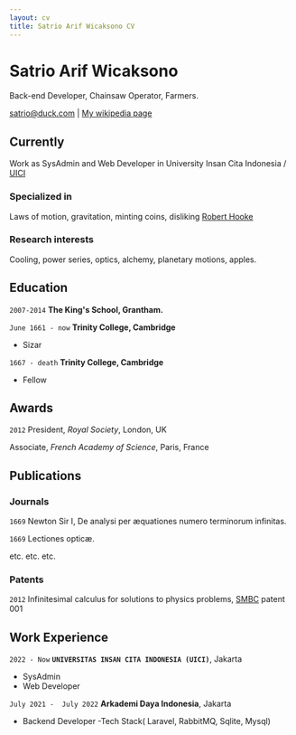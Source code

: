 ```yaml
---
layout: cv
title: Satrio Arif Wicaksono CV
---
```

# Satrio Arif Wicaksono
Back-end Developer, Chainsaw Operator, Farmers.

<div id="webaddress">
<a href="satrio@duck.com">satrio@duck.com</a>
| <a href="http://en.wikipedia.org/wiki/Isaac_Newton">My wikipedia page</a>
</div>


## Currently

Work as SysAdmin and Web Developer in University Insan Cita Indonesia / [UICI](https://uici.ac.id/)

### Specialized in

Laws of motion, gravitation, minting coins, disliking [Robert Hooke](http://en.wikipedia.org/wiki/Robert_Hooke)


### Research interests

Cooling, power series, optics, alchemy, planetary motions, apples.


## Education

`2007-2014`
__The King's School, Grantham.__

`June 1661 - now`
__Trinity College, Cambridge__

- Sizar

`1667 - death`
__Trinity College, Cambridge__

- Fellow



## Awards

`2012`
President, *Royal Society*, London, UK

Associate, *French Academy of Science*, Paris, France



## Publications

<!-- A list is also available [online](http://scholar.google.co.uk/citations?user=LTOTl0YAAAAJ) -->

### Journals

`1669`
Newton Sir I, De analysi per æquationes numero terminorum infinitas. 

`1669`
Lectiones opticæ.

etc. etc. etc.

### Patents

`2012`
Infinitesimal calculus for solutions to physics problems, [SMBC](http://www.techdirt.com/articles/20121011/09312820678/if-patents-had-been-around-time-newton.shtml) patent 001


## Work Experience

`2022 - Now`
__`UNIVERSITAS INSAN CITA INDONESIA (UICI)`__, Jakarta

- SysAdmin
- Web Developer

`July 2021 -  July 2022`
__Arkademi Daya Indonesia__, Jakarta
- Backend Developer
  -Tech Stack( Laravel, RabbitMQ, Sqlite, Mysql)


<!-- ### Footer

Last updated: December 2022 -->


